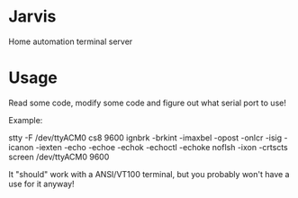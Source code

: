 # Jarvis
Home automation terminal server

# Usage
Read some code, modify some code and figure out what serial port to use!

Example:

stty -F /dev/ttyACM0 cs8 9600 ignbrk -brkint -imaxbel -opost -onlcr -isig -icanon -iexten -echo -echoe -echok -echoctl -echoke noflsh -ixon -crtscts
screen /dev/ttyACM0 9600

It "should" work with a ANSI/VT100 terminal, but you probably won't have a use for it anyway!
